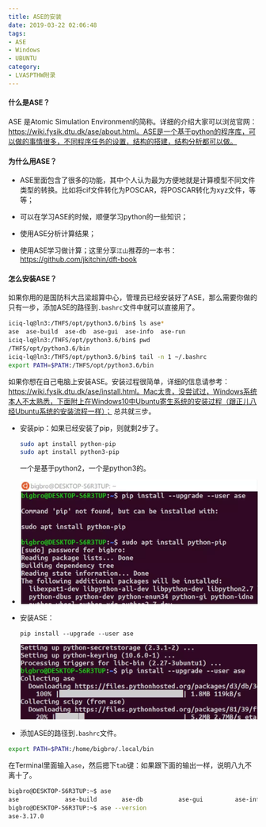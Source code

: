 ```yaml
---
title: ASE的安装
date: 2019-03-22 02:06:48
tags: 
- ASE
- Windows
- UBUNTU
category:
- LVASPTHW附录
---
```


#### 什么是ASE？

ASE 是Atomic Simulation Environment的简称。详细的介绍大家可以浏览官网：https://wiki.fysik.dtu.dk/ase/about.html。ASE是一个基于python的程序库，可以做的事情很多，不同程序任务的设置，结构的搭建，结构分析都可以做。

#### 为什么用ASE？

* ASE里面包含了很多的功能，其中个人认为最为方便地就是计算模型不同文件类型的转换。比如将cif文件转化为POSCAR，将POSCAR转化为xyz文件，等等；

* 可以在学习ASE的时候，顺便学习python的一些知识；

* 使用ASE分析计算结果；
* 使用ASE学习做计算；这里分享`江山`推荐的一本书：https://github.com/jkitchin/dft-book

#### 怎么安装ASE？

如果你用的是国防科大吕梁超算中心，管理员已经安装好了ASE，那么需要你做的只有一步，添加ASE的路径到`.bashrc`文件中就可以直接用了。

```bash
iciq-lq@ln3:/THFS/opt/python3.6/bin$ ls ase*
ase  ase-build  ase-db  ase-gui  ase-info  ase-run
iciq-lq@ln3:/THFS/opt/python3.6/bin$ pwd
/THFS/opt/python3.6/bin
iciq-lq@ln3:/THFS/opt/python3.6/bin$ tail -n 1 ~/.bashrc
export PATH=$PATH:/THFS/opt/python3.6/bin
```

如果你想在自己电脑上安装ASE。安装过程很简单，详细的信息请参考：https://wiki.fysik.dtu.dk/ase/install.html。Mac太贵，没尝试过，Windows系统本人不太熟悉，下面附上在Windows10中Ubuntu寄生系统的安装过程（跟正儿八经Ubuntu系统的安装流程一样）； 总共就三步。

* 安装pip：如果已经安装了pip，则就剩2步了。

  ```bash
  sudo apt install python-pip
  sudo apt install python3-pip
  ```

  一个是基于python2，一个是python3的。

* ![](A13/a13-1.png)

  

* 安装ASE：

  ```
  pip install --upgrade --user ase
  ```

  ![](A13/a13-2.png)

* 添加ASE的路径到`.bashrc`文件。

```bash
export PATH=$PATH:/home/bigbro/.local/bin
```

在Terminal里面输入`ase`，然后摁下`tab`键：如果跟下面的输出一样，说明八九不离十了。

```bash
bigbro@DESKTOP-S6R3TUP:~$ ase
ase             ase-build       ase-db          ase-gui         ase-info        ase-run         ase_figures.sh  aselite.py      aselite.pyc
bigbro@DESKTOP-S6R3TUP:~$ ase --version
ase-3.17.0
```


